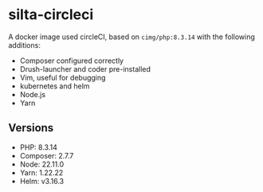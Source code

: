 # silta-circleci
A docker image used circleCI, based on `cimg/php:8.3.14` with the following additions:

- Composer configured correctly
- Drush-launcher and coder pre-installed
- Vim, useful for debugging
- kubernetes and helm
- Node.js
- Yarn

## Versions
- PHP: 8.3.14
- Composer: 2.7.7
- Node: 22.11.0
- Yarn: 1.22.22
- Helm: v3.16.3

